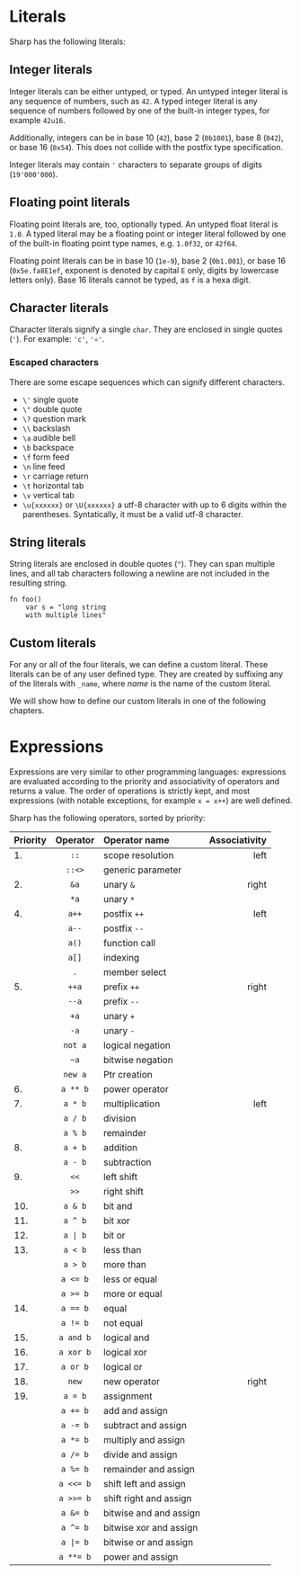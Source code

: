 # Literals
Sharp has the following literals:

## Integer literals
Integer literals can be either untyped, or typed.
An untyped integer literal is any sequence of numbers, such as `42`.
A typed integer literal is any sequence of numbers followed by one of the built-in integer types, for example `42u16`.

Additionally, integers can be in base 10 (`42`), base 2 (`0b1001`), base 8 (`042`), or base 16 (`0x54`). This does not collide with the postfix type specification.

Integer literals may contain `'` characters to separate groups of digits (`19'000'000`).

## Floating point literals
Floating point literals are, too, optionally typed.
An untyped float literal is `1.0`.
A typed literal may be a floating point or integer literal followed by one of the built-in floating point type names, e.g. `1.0f32`, or `42f64`.

Floating point literals can be in base 10 (`1e-9`), base 2 (`0b1.001`), or base 16 (`0x5e.fa8E1ef`, exponent is denoted by capital `E` only, digits by lowercase letters only). Base 16 literals cannot be typed, as `f` is a hexa digit.

## Character literals
Character literals signify a single `char`. They are enclosed in single quotes (`'`). For example: `'c'`, `'⚛'`.

### Escaped characters
There are some escape sequences which can signify different characters.

* `\'` single quote
* `\"` double quote
* `\?` question mark
* `\\` backslash
* `\a` audible bell
* `\b` backspace
* `\f` form feed
* `\n` line feed
* `\r` carriage return
* `\t` horizontal tab
* `\v` vertical tab
* `\u{xxxxxx}` or `\U{xxxxxx}` a utf-8 character with up to 6 digits within the parentheses. Syntatically, it must be a valid utf-8 character.

## String literals
String literals are enclosed in double quotes (`"`). They can span multiple lines,
and all tab characters following a newline are not included in the resulting string.
```
fn foo()
	var s = "long string
	with multiple lines"
```

## Custom literals
For any or all of the four literals, we can define a custom literal.
These literals can be of any user defined type. They are created by suffixing any of the literals with `_name`, where *name* is the name of the custom literal.

We will show how to define our custom literals in one of the following chapters.

# Expressions
Expressions are very similar to other programming languages: expressions are evaluated according to the priority and associativity of operators and returns a value. The order of operations is strictly kept, and most expressions (with notable exceptions, for example `x = x++`) are well defined.

Sharp has the following operators, sorted by priority:

| **Priority** | **Operator** | **Operator name** | **Associativity**|
|:------------ |:------------:|:----------------- | ----------------:|
| 1.           | `::`         | scope resolution  | left             |
|              | `::<>`       | generic parameter |                  |
| 2.           | `&a`         | unary `&`         | right            |
|              | `*a`         | unary `*`         |                  |
| 4.           | `a++`        | postfix `++`      | left             |
|              | `a--`        | postfix `--`      |                  |
|              | `a()`        | function call     |                  |
|              | `a[]`        | indexing          |                  |
|              | `.`          | member select     |                  |
| 5.           | `++a`        | prefix `++`       | right            |
|              | `--a`        | prefix `--`       |                  |
|              | `+a`         | unary `+`         |                  |
|              | `-a`         | unary `-`         |                  |
|              | `not a`      | logical negation  |                  |
|              | `~a`         | bitwise negation  |                  |
|              | `new a`      | Ptr<T> creation   |                  |
| 6.           | `a ** b`     | power operator    |                  |
| 7.           | `a * b`      | multiplication    | left             |
|              | `a / b`      | division          |                  |
|              | `a % b`      | remainder         |                  |
| 8.           | `a + b`      | addition          |                  |
|              | `a - b`      | subtraction       |                  |
| 9.           | `<<`         | left shift        |                  |
|              | `>>`         | right shift       |                  |
| 10.          | `a & b`      | bit and           |                  |
| 11.          | `a ^ b`      | bit xor           |                  |
| 12.          | `a \| b`     | bit or            |                  |
| 13.          | `a < b`      | less than         |                  |
|              | `a > b`      | more than         |                  |
|              | `a <= b`     | less or equal     |                  |
|              | `a >= b`     | more or equal     |                  |
| 14.          | `a == b`     | equal             |                  |
|              | `a != b`     | not equal         |                  |
| 15.          | `a and b`    | logical and       |                  |
| 16.          | `a xor b`    | logical xor       |                  |
| 17.          | `a or b`     | logical or        |                  |
| 18.          | `new`        | new operator      | right            |
| 19.          | `a = b`      | assignment        |                  |
|              | `a += b`     | add and assign    |                  |
|              | `a -= b`     |subtract and assign|                  |
|              | `a *= b`     |multiply and assign|                  |
|              | `a /= b`     | divide and assign |                  |
|              | `a %= b`     |remainder and assign|                 |
|              | `a <<= b`    |shift left and assign|                |
|              | `a >>= b`    |shift right and assign|               |
|              | `a &= b`     |bitwise and and assign|               |
|              | `a ^= b`     |bitwise xor and assign|               |
|              | `a \|= b`    |bitwise or and assign|                |
|              | `a **= b`    | power and assign  |                  | 
